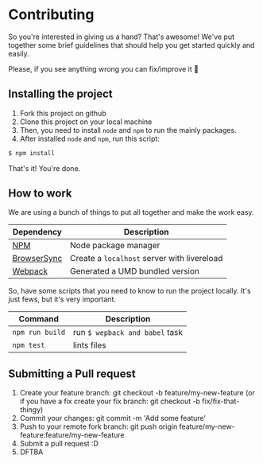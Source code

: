 # Contributing

So you're interested in giving us a hand? That's awesome! We've put together some brief guidelines that should help you get started quickly and easily.

Please, if you see anything wrong you can fix/improve it :ghost:

## Installing the project

1. Fork this project on github
1. Clone this project on your local machine
1. Then, you need to install `node` and `npm` to run the mainly packages.
1. After installed `node` and `npm`, run this script:

```bash
$ npm install
```

That's it! You're done.

## How to work

We are using a bunch of things to put all together and make the work easy.

Dependency | Description
---------- | -----------
[NPM](http://npmjs.org) | Node package manager
[BrowserSync](http://www.browsersync.io/) | Create a `localhost` server with livereload
[Webpack](http://webpack.github.io/) | Generated a UMD bundled version

So, have some scripts that you need to know to run the project locally. It's just fews, but it's very important.

Command | Description
------- | -----------
`npm run build` | run `$ wepback and babel` task
`npm test` | lints files

## Submitting a Pull request

1. Create your feature branch: git checkout -b feature/my-new-feature (or if you have a fix create your fix branch: git checkout -b fix/fix-that-thingy)
2. Commit your changes: git commit -m 'Add some feature'
3. Push to your remote fork branch: git push origin
   feature/my-new-feature:feature/my-new-feature
4. Submit a pull request :D
5. DFTBA
